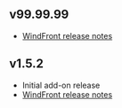 ## v99.99.99

- [WindFront release notes](https://github.com/Nerivec/zigbee2mqtt-windfront/releases/tag/v99.99.99)

## v1.5.2

- Initial add-on release
- [WindFront release notes](https://github.com/Nerivec/zigbee2mqtt-windfront/releases/tag/v1.5.2)
